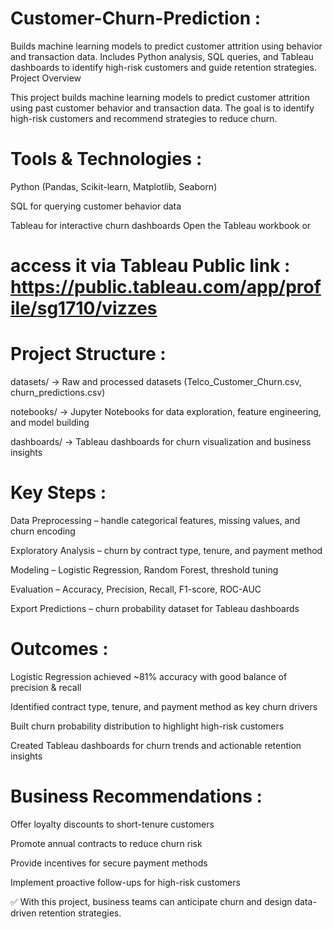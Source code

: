 # Customer-Churn-Prediction :

Builds machine learning models to predict customer attrition using behavior and transaction data. Includes Python analysis, SQL queries, and Tableau dashboards to identify high-risk customers and guide retention strategies.
Project Overview

This project builds machine learning models to predict customer attrition using past customer behavior and transaction data. The goal is to identify high-risk customers and recommend strategies to reduce churn.

# Tools & Technologies :

Python (Pandas, Scikit-learn, Matplotlib, Seaborn)

SQL for querying customer behavior data

Tableau for interactive churn dashboards Open the Tableau workbook or 
# access it via Tableau Public link : https://public.tableau.com/app/profile/sg1710/vizzes

# Project Structure :

datasets/ → Raw and processed datasets (Telco_Customer_Churn.csv, churn_predictions.csv)

notebooks/ → Jupyter Notebooks for data exploration, feature engineering, and model building

dashboards/ → Tableau dashboards for churn visualization and business insights

# Key Steps :

Data Preprocessing – handle categorical features, missing values, and churn encoding

Exploratory Analysis – churn by contract type, tenure, and payment method

Modeling – Logistic Regression, Random Forest, threshold tuning

Evaluation – Accuracy, Precision, Recall, F1-score, ROC-AUC

Export Predictions – churn probability dataset for Tableau dashboards

# Outcomes :

Logistic Regression achieved ~81% accuracy with good balance of precision & recall

Identified contract type, tenure, and payment method as key churn drivers

Built churn probability distribution to highlight high-risk customers

Created Tableau dashboards for churn trends and actionable retention insights

# Business Recommendations :

Offer loyalty discounts to short-tenure customers

Promote annual contracts to reduce churn risk

Provide incentives for secure payment methods

Implement proactive follow-ups for high-risk customers

✅ With this project, business teams can anticipate churn and design data-driven retention strategies.
